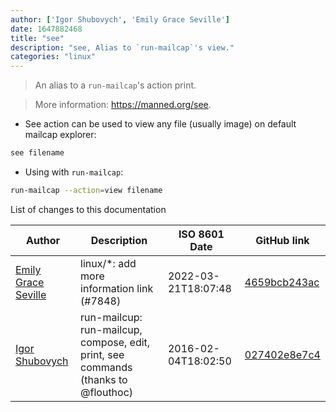 ```yaml
---
author: ['Igor Shubovych', 'Emily Grace Seville']
date: 1647882468
title: "see"
description: "see, Alias to `run-mailcap`'s view."
categories: "linux"
---
```

> An alias to a `run-mailcap`'s action print.

> More information: <https://manned.org/see>.

- See action can be used to view any file (usually image) on default mailcap explorer:

```bash
see filename
```

- Using with `run-mailcap`:

```bash
run-mailcap --action=view filename
```
List of changes to this documentation


Author | Description | ISO 8601 Date | GitHub link
------|-----|-----|-----
[Emily Grace Seville](mailto:emilyseville7cf@gmail.com) | linux/*: add more information link (#7848) | 2022-03-21T18:07:48 | [4659bcb243ac](https://github.com/tldr-pages/tldr/commit/4659bcb243ac572c9e0c95117097801f1e62bda4)
[Igor Shubovych](mailto:igor.shubovych@gmail.com) | run-mailcup: run-mailcup, compose, edit, print, see commands (thanks to @flouthoc) | 2016-02-04T18:02:50 | [027402e8e7c4](https://github.com/tldr-pages/tldr/commit/027402e8e7c488cec64da1dbb317c02bdad79442)

